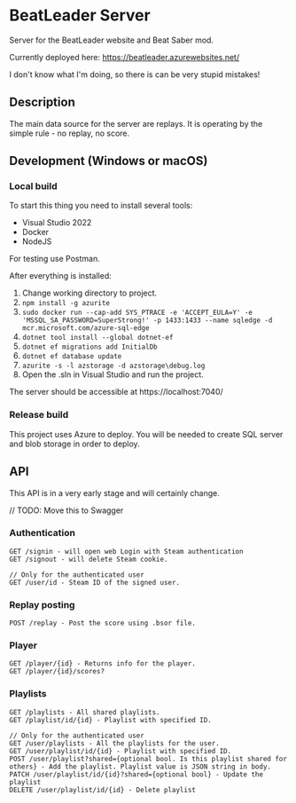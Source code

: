# BeatLeader Server

Server for the BeatLeader website and Beat Saber mod.

Currently deployed here: https://beatleader.azurewebsites.net/

I don't know what I'm doing, so there is can be very stupid mistakes!

## Description

The main data source for the server are replays. It is operating by the simple rule - no replay, no score.

## Development (Windows or macOS)

### Local build

To start this thing you need to install several tools:

- Visual Studio 2022
- Docker
- NodeJS

For testing use Postman.

After everything is installed:

1) Change working directory to project.
2) `npm install -g azurite`
3) `sudo docker run --cap-add SYS_PTRACE -e 'ACCEPT_EULA=Y' -e 'MSSQL_SA_PASSWORD=SuperStrong!' -p 1433:1433 --name sqledge -d mcr.microsoft.com/azure-sql-edge`
4) `dotnet tool install --global dotnet-ef`
5) `dotnet ef migrations add InitialDb`
6) `dotnet ef database update`
7) `azurite -s -l azstorage -d azstorage\debug.log`
8) Open the .sln in Visual Studio and run the project.

The server should be accessible at https://localhost:7040/

### Release build

This project uses Azure to deploy. You will be needed to create SQL server and blob storage in order to deploy.

## API 

This API is in a very early stage and will certainly change.

// TODO: Move this to Swagger

### Authentication

```
GET /signin - will open web Login with Steam authentication
GET /signout - will delete Steam cookie.

// Only for the authenticated user
GET /user/id - Steam ID of the signed user.
```

### Replay posting

```
POST /replay - Post the score using .bsor file.
```

### Player

```
GET /player/{id} - Returns info for the player.
GET /player/{id}/scores?
```

### Playlists

```
GET /playlists - All shared playlists.
GET /playlist/id/{id} - Playlist with specified ID.

// Only for the authenticated user
GET /user/playlists - All the playlists for the user.
GET /user/playlist/id/{id} - Playlist with specified ID.
POST /user/playlist?shared={optional bool. Is this playlist shared for others} - Add the playlist. Playlist value is JSON string in body.
PATCH /user/playlist/id/{id}?shared={optional bool} - Update the playlist
DELETE /user/playlist/id/{id} - Delete playlist
```